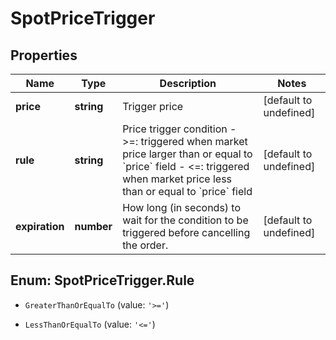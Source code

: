 # SpotPriceTrigger

## Properties

Name | Type | Description | Notes
------------ | ------------- | ------------- | -------------
**price** | **string** | Trigger price | [default to undefined]
**rule** | **string** | Price trigger condition  - &gt;&#x3D;: triggered when market price larger than or equal to &#x60;price&#x60; field - &lt;&#x3D;: triggered when market price less than or equal to &#x60;price&#x60; field  | [default to undefined]
**expiration** | **number** | How long (in seconds) to wait for the condition to be triggered before cancelling the order. | [default to undefined]

## Enum: SpotPriceTrigger.Rule

* `GreaterThanOrEqualTo` (value: `'>='`)

* `LessThanOrEqualTo` (value: `'<='`)


